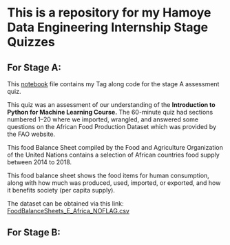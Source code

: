 # This is a repository for my Hamoye Data Engineering Internship Stage Quizzes

## For Stage A:

This [notebook](https://github.com/Chisomnwa/Hamoye_Data_Engineering_Stage_Quizzes/blob/main/Stage_A_Quiz.ipynb) file contains my Tag along code for the stage A assessment quiz.

This quiz was an assessment of our understanding of the **Introduction to Python for Machine Learning Course.** The 60-minute quiz had sections numbered 1–20 where we imported, wrangled, and answered some questions on the African Food Production Dataset which was provided by the FAO website.

This food Balance Sheet compiled by the Food and Agriculture Organization of the United Nations contains a selection of African countries food supply between 2014 to 2018.

This food balance sheet shows the food items for human consumption, along with how much was produced, used, imported, or exported, and how it benefits society (per capita supply).

The dataset can be obtained via this link: [FoodBalanceSheets_E_Africa_NOFLAG.csv](https://github.com/HamoyeHQ/HDSC-Introduction-to-Python-for-machine-learning/files/7768140/FoodBalanceSheets_E_Africa_NOFLAG.csv)


## For Stage B:
